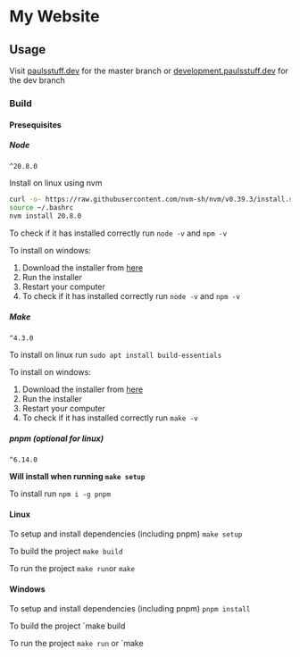 # My Website

## Usage

Visit [paulsstuff.dev](https://www.paulsstuff.dev) for the master branch or [development.paulsstuff.dev](https://development.paulsstuff.dev) for the dev branch

### Build

#### Presequisites

##### Node
`^20.8.0`

Install on linux using nvm
```bash
curl -o- https://raw.githubusercontent.com/nvm-sh/nvm/v0.39.3/install.sh | bash
source ~/.bashrc
nvm install 20.8.0
```

To check if it has installed correctly run `node -v` and `npm -v`

To install on windows:
1. Download the installer from [here](https://nodejs.org/en/download/)
2. Run the installer
3. Restart your computer
4. To check if it has installed correctly run `node -v` and `npm -v`

##### Make
`^4.3.0`

To install on linux run `sudo apt install build-essentials`

To install on windows:
1. Download the installer from [here](http://gnuwin32.sourceforge.net/packages/make.htm)
2. Run the installer
3. Restart your computer
4. To check if it has installed correctly run `make -v`

##### pnpm (optional for linux)
`^6.14.0`

**Will install when running `make setup`**

To install run `npm i -g pnpm`


#### Linux

To setup and install dependencies (including pnpm) `make setup`

To build the project `make build`

To run the project `make run`or `make`

#### Windows

To setup and install dependencies (including pnpm) `pnpm install`

To build the project `make build

To run the project `make run` or `make
